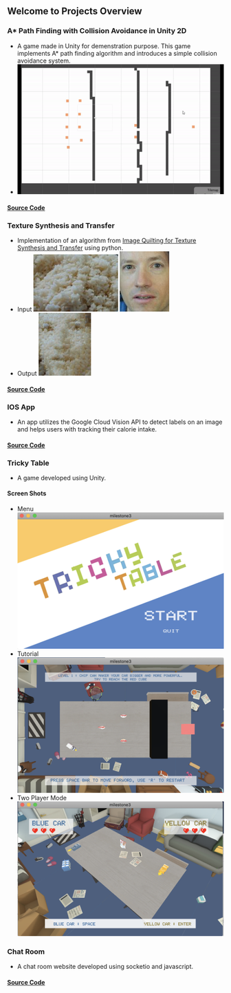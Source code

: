 ## Welcome to Projects Overview

### A* Path Finding with Collision Avoidance in Unity 2D
- A game made in Unity for demenstration purpose. This game implements A* path finding algorithm and introduces a simple collision avoidance system.
- ![Image](/imgs/collisionAvoidance.gif)
#### [Source Code](https://github.com/chuanky/A-PathFindingUnity2D.git)

### Texture Synthesis and Transfer
- Implementation of an algorithm from [Image Quilting for Texture Synthesis and Transfer](https://people.eecs.berkeley.edu/~efros/research/quilting/quilting.pdf) using python.
- Input
![Image](/imgs/rice.png)
![Image](/imgs/man_face.png)
- Output
![Image](/imgs/output_man_rice.png)
#### [Source Code](https://github.com/chuanky/TextureSynthesis.git)

### IOS App
- An app utilizes the Google Cloud Vision API to detect labels on an image and helps users with tracking their calorie intake.
#### [Source Code](https://github.com/chuanky/calorieTracker.git)

### Tricky Table
- A game developed using Unity.
#### Screen Shots
- Menu
![Image](/imgs/Menu.png)
- Tutorial
![Image](/imgs/Tutorial.png)
- Two Player Mode
![Image](/imgs/TwoPlayer.png)

### Chat Room
- A chat room website developed using socketio and javascript. 
#### [Source Code](https://github.com/chuanky/chatRoom.git)
